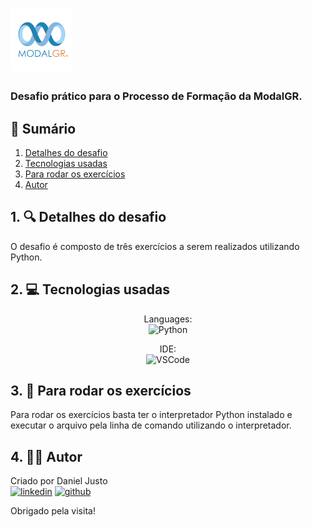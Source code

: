 # ![logo](https://github.com/DanJusto/ModalGR_Desafio/blob/main/logo-modal.png)
  
### Desafio prático para o Processo de Formação da ModalGR.

## 📜 Sumário
1. [Detalhes do desafio](https://github.com/DanJusto/ModalGR_Desafio#1--detalhes-do-desafio)
2. [Tecnologias usadas](https://github.com/DanJusto/ModalGR_Desafio#2--tecnologias-usadas)
3. [Para rodar os exercícios](https://github.com/DanJusto/ModalGR_Desafio#3--para-rodar-os-exercícios)
4. [Autor](https://github.com/DanJusto/ModalGR_Desafio#4--autor)

## 1. 🔍 Detalhes do desafio
O desafio é composto de três exercícios a serem realizados utilizando Python.  
  
## 2. 💻 Tecnologias usadas
<div align="center">

Languages:   
![Python](https://img.shields.io/badge/Python-FFD43B?style=for-the-badge&logo=python&logoColor=blue)

IDE:  
![VSCode](https://img.shields.io/badge/VSCode-0078D4?style=for-the-badge&logo=visual%20studio%20code&logoColor=white)

</div>

## 3. 🔌 Para rodar os exercícios

Para rodar os exercícios basta ter o interpretador Python instalado e executar o arquivo pela linha de comando utilizando o interpretador.
  
## 4. 👨‍💻 Autor
Criado por Daniel Justo  
[![linkedin](https://img.shields.io/badge/linkedin-0A66C2?style=for-the-badge&logo=linkedin&logoColor=white)](https://www.linkedin.com/in/danielmjusto/)
[![github](https://img.shields.io/badge/GitHub-100000?style=for-the-badge&logo=github&logoColor=white)](https://github.com/DanJusto)  
  
Obrigado pela visita!
